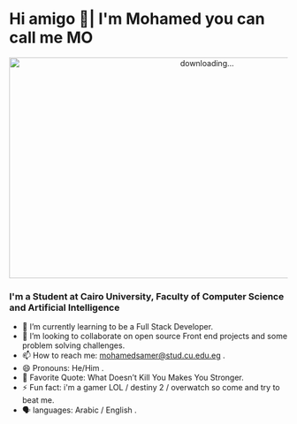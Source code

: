 # Hi amigo 👋| I'm Mohamed you can call me MO

<p align="center">
 <img alt=" downloading..." src="https://i.pinimg.com/originals/dd/cd/69/ddcd69698b1aa346dd59e651688740e1.gif" width="700" height="400" />
<p/>


### I'm a Student at Cairo University, Faculty of Computer Science and Artificial Intelligence

- 🌱 I’m currently learning to be a Full Stack Developer.
- 👯 I’m looking to collaborate on open source Front end projects and some problem solving challenges.
- 📫 How to reach me: mohamedsamer@stud.cu.edu.eg .
- 😄 Pronouns: He/Him .
- 🔖 Favorite Quote: What Doesn’t Kill You Makes You Stronger.
- ⚡ Fun fact: i'm a gamer LOL / destiny 2 / overwatch so come and try to beat me.
- 🗣️ languages: Arabic / English .
